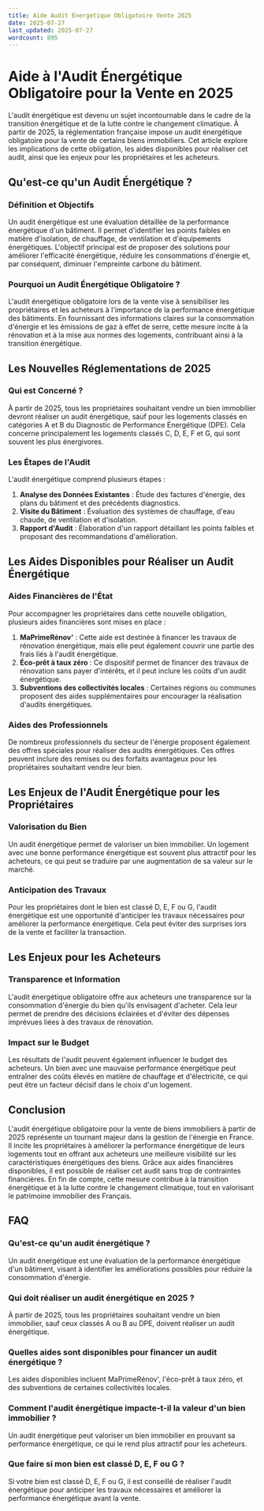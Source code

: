 ```yaml
---
title: Aide Audit Energetique Obligatoire Vente 2025
date: 2025-07-27
last_updated: 2025-07-27
wordcount: 895
---
```


# Aide à l'Audit Énergétique Obligatoire pour la Vente en 2025

L'audit énergétique est devenu un sujet incontournable dans le cadre de la transition énergétique et de la lutte contre le changement climatique. À partir de 2025, la réglementation française impose un audit énergétique obligatoire pour la vente de certains biens immobiliers. Cet article explore les implications de cette obligation, les aides disponibles pour réaliser cet audit, ainsi que les enjeux pour les propriétaires et les acheteurs.

## Qu'est-ce qu'un Audit Énergétique ?

### Définition et Objectifs

Un audit énergétique est une évaluation détaillée de la performance énergétique d'un bâtiment. Il permet d'identifier les points faibles en matière d'isolation, de chauffage, de ventilation et d'équipements énergétiques. L'objectif principal est de proposer des solutions pour améliorer l'efficacité énergétique, réduire les consommations d'énergie et, par conséquent, diminuer l'empreinte carbone du bâtiment.

### Pourquoi un Audit Énergétique Obligatoire ?

L'audit énergétique obligatoire lors de la vente vise à sensibiliser les propriétaires et les acheteurs à l'importance de la performance énergétique des bâtiments. En fournissant des informations claires sur la consommation d'énergie et les émissions de gaz à effet de serre, cette mesure incite à la rénovation et à la mise aux normes des logements, contribuant ainsi à la transition énergétique.

## Les Nouvelles Réglementations de 2025

### Qui est Concerné ?

À partir de 2025, tous les propriétaires souhaitant vendre un bien immobilier devront réaliser un audit énergétique, sauf pour les logements classés en catégories A et B du Diagnostic de Performance Énergétique (DPE). Cela concerne principalement les logements classés C, D, E, F et G, qui sont souvent les plus énergivores.

### Les Étapes de l'Audit

L'audit énergétique comprend plusieurs étapes :

1. **Analyse des Données Existantes** : Étude des factures d'énergie, des plans du bâtiment et des précédents diagnostics.
2. **Visite du Bâtiment** : Évaluation des systèmes de chauffage, d'eau chaude, de ventilation et d'isolation.
3. **Rapport d'Audit** : Élaboration d'un rapport détaillant les points faibles et proposant des recommandations d'amélioration.

## Les Aides Disponibles pour Réaliser un Audit Énergétique

### Aides Financières de l'État

Pour accompagner les propriétaires dans cette nouvelle obligation, plusieurs aides financières sont mises en place :

1. **MaPrimeRénov'** : Cette aide est destinée à financer les travaux de rénovation énergétique, mais elle peut également couvrir une partie des frais liés à l'audit énergétique.
2. **Éco-prêt à taux zéro** : Ce dispositif permet de financer des travaux de rénovation sans payer d'intérêts, et il peut inclure les coûts d'un audit énergétique.
3. **Subventions des collectivités locales** : Certaines régions ou communes proposent des aides supplémentaires pour encourager la réalisation d'audits énergétiques.

### Aides des Professionnels

De nombreux professionnels du secteur de l'énergie proposent également des offres spéciales pour réaliser des audits énergétiques. Ces offres peuvent inclure des remises ou des forfaits avantageux pour les propriétaires souhaitant vendre leur bien.

## Les Enjeux de l'Audit Énergétique pour les Propriétaires

### Valorisation du Bien

Un audit énergétique permet de valoriser un bien immobilier. Un logement avec une bonne performance énergétique est souvent plus attractif pour les acheteurs, ce qui peut se traduire par une augmentation de sa valeur sur le marché.

### Anticipation des Travaux

Pour les propriétaires dont le bien est classé D, E, F ou G, l'audit énergétique est une opportunité d'anticiper les travaux nécessaires pour améliorer la performance énergétique. Cela peut éviter des surprises lors de la vente et faciliter la transaction.

## Les Enjeux pour les Acheteurs

### Transparence et Information

L'audit énergétique obligatoire offre aux acheteurs une transparence sur la consommation d'énergie du bien qu'ils envisagent d'acheter. Cela leur permet de prendre des décisions éclairées et d'éviter des dépenses imprévues liées à des travaux de rénovation.

### Impact sur le Budget

Les résultats de l'audit peuvent également influencer le budget des acheteurs. Un bien avec une mauvaise performance énergétique peut entraîner des coûts élevés en matière de chauffage et d'électricité, ce qui peut être un facteur décisif dans le choix d'un logement.

## Conclusion

L'audit énergétique obligatoire pour la vente de biens immobiliers à partir de 2025 représente un tournant majeur dans la gestion de l'énergie en France. Il incite les propriétaires à améliorer la performance énergétique de leurs logements tout en offrant aux acheteurs une meilleure visibilité sur les caractéristiques énergétiques des biens. Grâce aux aides financières disponibles, il est possible de réaliser cet audit sans trop de contraintes financières. En fin de compte, cette mesure contribue à la transition énergétique et à la lutte contre le changement climatique, tout en valorisant le patrimoine immobilier des Français.

## FAQ

### Qu'est-ce qu'un audit énergétique ?

Un audit énergétique est une évaluation de la performance énergétique d'un bâtiment, visant à identifier les améliorations possibles pour réduire la consommation d'énergie.

### Qui doit réaliser un audit énergétique en 2025 ?

À partir de 2025, tous les propriétaires souhaitant vendre un bien immobilier, sauf ceux classés A ou B au DPE, doivent réaliser un audit énergétique.

### Quelles aides sont disponibles pour financer un audit énergétique ?

Les aides disponibles incluent MaPrimeRénov', l'éco-prêt à taux zéro, et des subventions de certaines collectivités locales.

### Comment l'audit énergétique impacte-t-il la valeur d'un bien immobilier ?

Un audit énergétique peut valoriser un bien immobilier en prouvant sa performance énergétique, ce qui le rend plus attractif pour les acheteurs.

### Que faire si mon bien est classé D, E, F ou G ?

Si votre bien est classé D, E, F ou G, il est conseillé de réaliser l'audit énergétique pour anticiper les travaux nécessaires et améliorer la performance énergétique avant la vente.